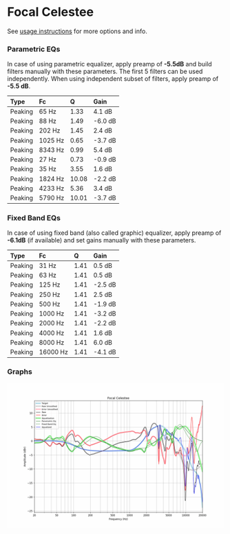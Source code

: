 # Focal Celestee
See [usage instructions](https://github.com/jaakkopasanen/AutoEq#usage) for more options and info.

### Parametric EQs
In case of using parametric equalizer, apply preamp of **-5.5dB** and build filters manually
with these parameters. The first 5 filters can be used independently.
When using independent subset of filters, apply preamp of **-5.5 dB**.

| Type    | Fc      |     Q | Gain    |
|:--------|:--------|:------|:--------|
| Peaking | 65 Hz   |  1.33 | 4.1 dB  |
| Peaking | 88 Hz   |  1.49 | -6.0 dB |
| Peaking | 202 Hz  |  1.45 | 2.4 dB  |
| Peaking | 1025 Hz |  0.65 | -3.7 dB |
| Peaking | 8343 Hz |  0.99 | 5.4 dB  |
| Peaking | 27 Hz   |  0.73 | -0.9 dB |
| Peaking | 35 Hz   |  3.55 | 1.6 dB  |
| Peaking | 1824 Hz | 10.08 | -2.2 dB |
| Peaking | 4233 Hz |  5.36 | 3.4 dB  |
| Peaking | 5790 Hz | 10.01 | -3.7 dB |

### Fixed Band EQs
In case of using fixed band (also called graphic) equalizer, apply preamp of **-6.1dB**
(if available) and set gains manually with these parameters.

| Type    | Fc       |    Q | Gain    |
|:--------|:---------|:-----|:--------|
| Peaking | 31 Hz    | 1.41 | 0.5 dB  |
| Peaking | 63 Hz    | 1.41 | 0.5 dB  |
| Peaking | 125 Hz   | 1.41 | -2.5 dB |
| Peaking | 250 Hz   | 1.41 | 2.5 dB  |
| Peaking | 500 Hz   | 1.41 | -1.9 dB |
| Peaking | 1000 Hz  | 1.41 | -3.2 dB |
| Peaking | 2000 Hz  | 1.41 | -2.2 dB |
| Peaking | 4000 Hz  | 1.41 | 1.6 dB  |
| Peaking | 8000 Hz  | 1.41 | 6.0 dB  |
| Peaking | 16000 Hz | 1.41 | -4.1 dB |

### Graphs
![](./Focal%20Celestee.png)